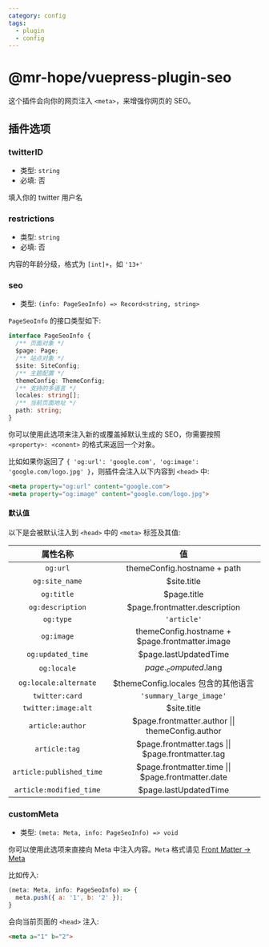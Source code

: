 ```yaml
---
category: config
tags:
  - plugin
  - config
---
```


# @mr-hope/vuepress-plugin-seo

这个插件会向你的网页注入 `<meta>`，来增强你网页的 SEO。

## 插件选项

### twitterID

- 类型: `string`
- 必填: 否

填入你的 twitter 用户名

### restrictions

- 类型: `string`
- 必填: 否

内容的年龄分级，格式为 `[int]+`，如 `'13+'`

### seo

- 类型: `(info: PageSeoInfo) => Record<string, string>`

`PageSeoInfo` 的接口类型如下:

```ts
interface PageSeoInfo {
  /** 页面对象 */
  $page: Page;
  /** 站点对象 */
  $site: SiteConfig;
  /** 主题配置 */
  themeConfig: ThemeConfig;
  /** 支持的多语言 */
  locales: string[];
  /** 当前页面地址 */
  path: string;
}
```

你可以使用此选项来注入新的或覆盖掉默认生成的 SEO，你需要按照 `<property>: <conent>` 的格式来返回一个对象。

比如如果你返回了 `{ 'og:url': 'google.com', 'og:image': 'google.com/logo.jpg' }`，则插件会注入以下内容到 `<head>` 中:

```html
<meta property="og:url" content="google.com">
<meta property="og:image" content="google.com/logo.jpg">
```

#### 默认值

以下是会被默认注入到 `<head>` 中的 `<meta>` 标签及其值:

|         属性名称         |                         值                         |
| :----------------------: | :------------------------------------------------: |
|         `og:url`         |            themeConfig.hostname + path             |
|      `og:site_name`      |                    $site.title                     |
|        `og:title`        |                    $page.title                     |
|     `og:description`     |           $page.frontmatter.description            |
|        `og:type`         |                    `'article'`                     |
|        `og:image`        |   themeConfig.hostname + $page.frontmatter.image   |
|    `og:updated_time`     |               $page.lastUpdatedTime                |
|       `og:locale`        |               $page._computed.$lang                |
|  `og:locale:alternate`   |        $themeConfig.locales 包含的其他语言         |
|      `twitter:card`      |              `'summary_large_image'`               |
|   `twitter:image:alt`    |                    $site.title                     |
|     `article:author`     |  $page.frontmatter.author \|\| themeConfig.author  |
|      `article:tag`       | $page.frontmatter.tags \|\| $page.frontmatter.tag  |
| `article:published_time` | $page.frontmatter.time \|\| $page.frontmatter.date |
| `article:modified_time`  |               $page.lastUpdatedTime                |

### customMeta

- 类型: `(meta: Meta, info: PageSeoInfo) => void`

你可以使用此选项来直接向 Meta 中注入内容。`Meta` 格式请见 [Front Matter → Meta](https://v1.vuepress.vuejs.org/zh/guide/frontmatter.html#meta)

比如传入:

```js
(meta: Meta, info: PageSeoInfo) => {
  meta.push({ a: '1', b: '2' });
}
```

会向当前页面的 `<head>` 注入:

```html
<meta a="1" b="2">
```
